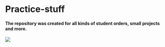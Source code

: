 # Practice-stuff
#### The repository was created for all kinds of student orders, small projects and more.

![](https://github.com/RdrStels/Practice-stuff/blob/main/ReadmeStuff/it_doggo.gif)
